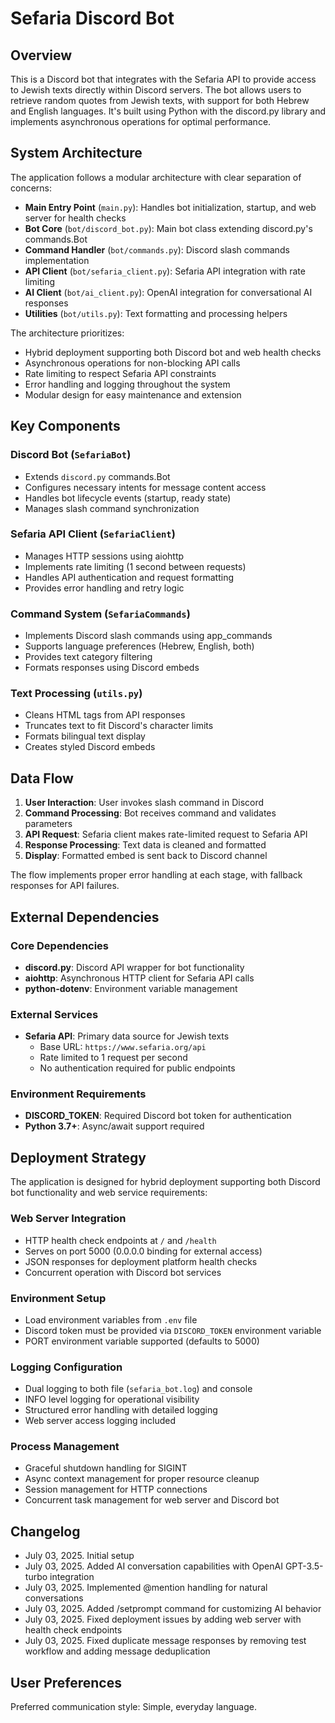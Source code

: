 # Sefaria Discord Bot

## Overview

This is a Discord bot that integrates with the Sefaria API to provide access to Jewish texts directly within Discord servers. The bot allows users to retrieve random quotes from Jewish texts, with support for both Hebrew and English languages. It's built using Python with the discord.py library and implements asynchronous operations for optimal performance.

## System Architecture

The application follows a modular architecture with clear separation of concerns:

- **Main Entry Point** (`main.py`): Handles bot initialization, startup, and web server for health checks
- **Bot Core** (`bot/discord_bot.py`): Main bot class extending discord.py's commands.Bot
- **Command Handler** (`bot/commands.py`): Discord slash commands implementation
- **API Client** (`bot/sefaria_client.py`): Sefaria API integration with rate limiting
- **AI Client** (`bot/ai_client.py`): OpenAI integration for conversational AI responses
- **Utilities** (`bot/utils.py`): Text formatting and processing helpers

The architecture prioritizes:
- Hybrid deployment supporting both Discord bot and web health checks
- Asynchronous operations for non-blocking API calls
- Rate limiting to respect Sefaria API constraints
- Error handling and logging throughout the system
- Modular design for easy maintenance and extension

## Key Components

### Discord Bot (`SefariaBot`)
- Extends `discord.py` commands.Bot
- Configures necessary intents for message content access
- Handles bot lifecycle events (startup, ready state)
- Manages slash command synchronization

### Sefaria API Client (`SefariaClient`)
- Manages HTTP sessions using aiohttp
- Implements rate limiting (1 second between requests)
- Handles API authentication and request formatting
- Provides error handling and retry logic

### Command System (`SefariaCommands`)
- Implements Discord slash commands using app_commands
- Supports language preferences (Hebrew, English, both)
- Provides text category filtering
- Formats responses using Discord embeds

### Text Processing (`utils.py`)
- Cleans HTML tags from API responses
- Truncates text to fit Discord's character limits
- Formats bilingual text display
- Creates styled Discord embeds

## Data Flow

1. **User Interaction**: User invokes slash command in Discord
2. **Command Processing**: Bot receives command and validates parameters
3. **API Request**: Sefaria client makes rate-limited request to Sefaria API
4. **Response Processing**: Text data is cleaned and formatted
5. **Display**: Formatted embed is sent back to Discord channel

The flow implements proper error handling at each stage, with fallback responses for API failures.

## External Dependencies

### Core Dependencies
- **discord.py**: Discord API wrapper for bot functionality
- **aiohttp**: Asynchronous HTTP client for Sefaria API calls
- **python-dotenv**: Environment variable management

### External Services
- **Sefaria API**: Primary data source for Jewish texts
  - Base URL: `https://www.sefaria.org/api`
  - Rate limited to 1 request per second
  - No authentication required for public endpoints

### Environment Requirements
- **DISCORD_TOKEN**: Required Discord bot token for authentication
- **Python 3.7+**: Async/await support required

## Deployment Strategy

The application is designed for hybrid deployment supporting both Discord bot functionality and web service requirements:

### Web Server Integration
- HTTP health check endpoints at `/` and `/health`
- Serves on port 5000 (0.0.0.0 binding for external access)
- JSON responses for deployment platform health checks
- Concurrent operation with Discord bot services

### Environment Setup
- Load environment variables from `.env` file
- Discord token must be provided via `DISCORD_TOKEN` environment variable
- PORT environment variable supported (defaults to 5000)

### Logging Configuration
- Dual logging to both file (`sefaria_bot.log`) and console
- INFO level logging for operational visibility
- Structured error handling with detailed logging
- Web server access logging included

### Process Management
- Graceful shutdown handling for SIGINT
- Async context management for proper resource cleanup
- Session management for HTTP connections
- Concurrent task management for web server and Discord bot

## Changelog

- July 03, 2025. Initial setup
- July 03, 2025. Added AI conversation capabilities with OpenAI GPT-3.5-turbo integration
- July 03, 2025. Implemented @mention handling for natural conversations
- July 03, 2025. Added /setprompt command for customizing AI behavior
- July 03, 2025. Fixed deployment issues by adding web server with health check endpoints
- July 03, 2025. Fixed duplicate message responses by removing test workflow and adding message deduplication

## User Preferences

Preferred communication style: Simple, everyday language.